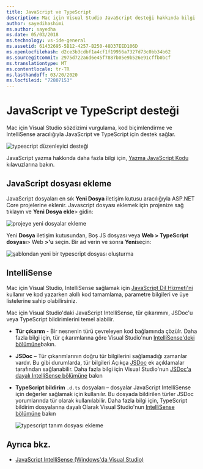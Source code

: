 ```yaml
---
title: JavaScript ve TypeScript
description: Mac için Visual Studio JavaScript desteği hakkında bilgi
author: sayedihashimi
ms.author: sayedha
ms.date: 05/03/2018
ms.technology: vs-ide-general
ms.assetid: 61432695-5B12-4257-B250-48D37EED106D
ms.openlocfilehash: d2ce3b3cdbf1a4cf1f19956a7327d73c0bb34b62
ms.sourcegitcommit: 2975d722a6d6e45f7887b05e9b526e91cffb0bcf
ms.translationtype: MT
ms.contentlocale: tr-TR
ms.lasthandoff: 03/20/2020
ms.locfileid: "72807153"
---
```

# <a name="javascript-and-typescript-support"></a>JavaScript ve TypeScript desteği

Mac için Visual Studio sözdizimi vurgulama, kod biçimlendirme ve IntelliSense aracılığıyla JavaScript ve TypeScript için destek sağlar.

![typescript düzenleyici desteği](media/tsjseditor-2019.gif)

JavaScript yazma hakkında daha fazla bilgi için, [Yazma JavaScript Kodu](/scripting/javascript/writing-javascript-code) kılavuzlarına bakın.

## <a name="adding-a-javascript-file"></a>JavaScript dosyası ekleme

JavaScript dosyaları en sık **Yeni Dosya** iletişim kutusu aracılığıyla ASP.NET Core projelerine eklenir. Javascript dosyası eklemek için projenize sağ tıklayın ve **Yeni Dosya ekle**> gidin:

![projeye yeni dosyalar ekleme](media/javascript-image1.png)

Yeni **Dosya** iletişim kutusundan, Boş JS dosyası veya **Web > TypeScript dosyası**> Web **>'u** seçin. Bir ad verin ve sonra **Yeni**seçin:

![şablondan yeni bir typescript dosyası oluşturma](media/javascript-image2.png)

## <a name="intellisense"></a>IntelliSense

Mac için Visual Studio, IntelliSense sağlamak için [JavaScript Dil Hizmeti'ni](/visualstudio/ide/javascript-intellisense) kullanır ve kod yazarken akıllı kod tamamlama, parametre bilgileri ve üye listelerine sahip olabilirsiniz.

Mac için Visual Studio'daki JavaScript IntelliSense, tür çıkarımını, JSDoc'u veya TypeScript bildirimlerini temel alabilir.

- **Tür çıkarım** - Bir nesnenin türü çevreleyen kod bağlamında çözülr. Daha fazla bilgi için, tür çıkarımlarına göre Visual Studio'nun [IntelliSense'deki bölümüne](/visualstudio/ide/javascript-intellisense#intellisense-based-on-type-inference)bakın.
- **JSDoc** – Tür çıkarımlarının doğru tür bilgilerini sağlamadığı zamanlar vardır. Bu gibi durumlarda, tür bilgileri Açıkça [JSDoc](https://jsdoc.app/about-getting-started.html) ek açıklamalar tarafından sağlanabilir. Daha fazla bilgi için Visual Studio'nun [JSDoc'a dayalı IntelliSense bölümüne](/visualstudio/ide/javascript-intellisense#intellisense-based-on-jsdoc) bakın
- **TypeScript bildirim** `.d.ts` dosyaları – dosyalar JavaScript IntelliSense için değerler sağlamak için kullanılır. Bu dosyada bildirilen türler JSDoc yorumlarında tür olarak kullanılabilir. Daha fazla bilgi için, TypeScript bildirim dosyalarına dayalı Olarak Visual Studio'nun [IntelliSense bölümüne](/visualstudio/ide/javascript-intellisense#intellisense-based-on-typescript-declaration-files) bakın

    ![typescript tanım dosyası ekleme](media/javascript-type-intellisense-2019.gif)

## <a name="see-also"></a>Ayrıca bkz.

- [JavaScript IntelliSense (Windows'da Visual Studio)](/visualstudio/ide/javascript-intellisense)
